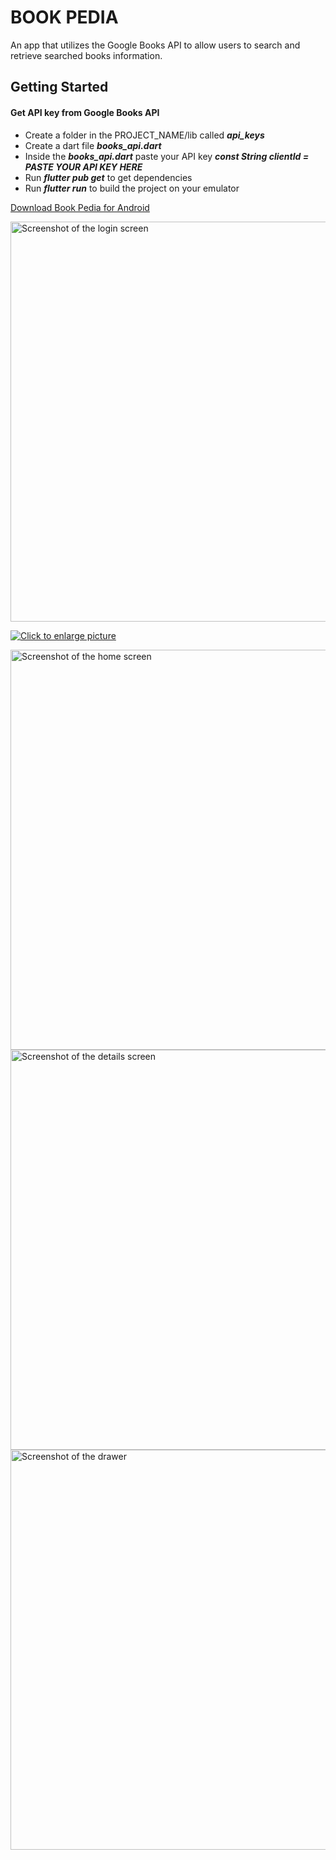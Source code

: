 # BOOK PEDIA

An app that utilizes the Google Books API to allow users to search and retrieve searched
books information.

## Getting Started

#### Get API key from Google Books API
- Create a folder in the PROJECT_NAME/lib called ***api_keys***
- Create a dart file ***books_api.dart*** 
- Inside the ***books_api.dart*** paste your API key ***const String clientId = PASTE YOUR API KEY HERE***
- Run ***flutter pub get*** to get dependencies
- Run ***flutter run*** to build the project on your emulator

[Download Book Pedia for Android](https://github.com/unknownaloy/book_pedia/raw/master/apk/book_pedia.apk)

<img alt="Screenshot of the login screen" src="https://drive.google.com/uc?export=view&id=1osb3CmeRpLYdlVVDczpSH7SaK1DwcasR" height="640">

<a href="https://drive.google.com/file/d/11q_pgR118nx5whfH6QmBAFLqYTst3Y-_"><img src="https://drive.google.com/file/d/11q_pgR118nx5whfH6QmBAFLqYTst3Y-_" style="height: 640px; max-width: 100%; height: auto" title="Click to enlarge picture" />

<img alt="Screenshot of the home screen" src="https://drive.google.com/uc?export=view&id=1hU3odk1pT9JdPnjmRY-VBbo6oFLEkLYf" height="640"> 

<img alt="Screenshot of the details screen" src="https://drive.google.com/uc?export=view&id=1KaVAMHl3iaekGoeossGb53jFf2vAbB54" height="640"> 

<img alt="Screenshot of the drawer" src="https://drive.google.com/uc?export=view&id=1rqezYVlJ0pGeVcW0y4xP7HAZe3mh063r" height="640"> 

